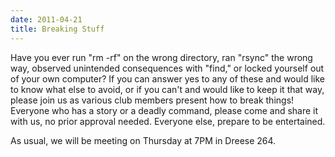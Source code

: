 ```yaml
---
date: 2011-04-21
title: Breaking Stuff
---
```

Have you ever run "rm -rf" on the wrong directory, ran "rsync" the wrong way, observed unintended consequences with "find," or locked yourself out of your own computer? If you can answer yes to any of these and would like to know what else to avoid, or if you can't and would like to keep it that way, please join us as various club members present how to break things! Everyone who has a story or a deadly command, please come and share it with us, no prior approval needed. Everyone else, prepare to be entertained.

As usual, we will be meeting on Thursday at 7PM in Dreese 264.
